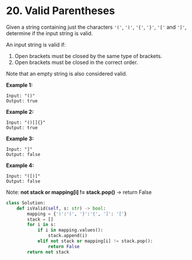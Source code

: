 # 20. Valid Parentheses

Given a string containing just the characters `'('`, `')'`, `'{'`, `'}'`, `'['` and `']'`, determine if the input string is valid.

An input string is valid if:

1. Open brackets must be closed by the same type of brackets.
2. Open brackets must be closed in the correct order.

Note that an empty string is also considered valid.

**Example 1:**

```text
Input: "()"
Output: true
```

**Example 2:**

```text
Input: "()[]{}"
Output: true
```

**Example 3:**

```text
Input: "]"
Output: false
```

**Example 4:**

```text
Input: "([)]"
Output: false
```

Note: **not stack or mapping\[i\] != stack.pop\(\)** -&gt; return False

```python
class Solution:
    def isValid(self, s: str) -> bool:
        mapping = {')':'(', '}':'{', ']': '['}
        stack = []
        for i in s:
            if i in mapping.values():
                stack.append(i)
            elif not stack or mapping[i] != stack.pop():
                return False
        return not stack
```

